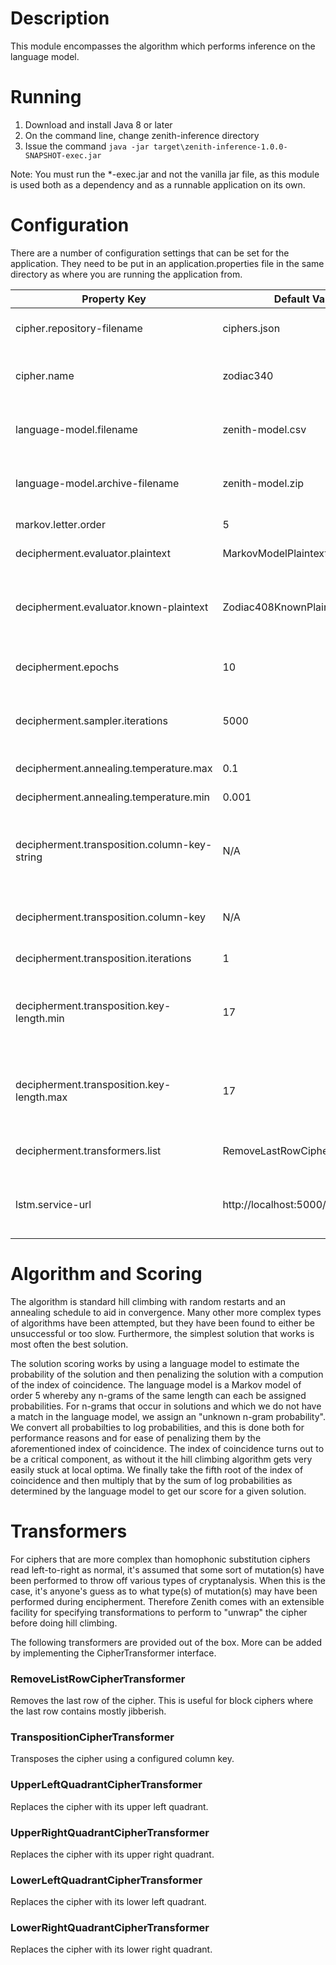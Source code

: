 # Description
This module encompasses the algorithm which performs inference on the language model.

# Running
1. Download and install Java 8 or later
2. On the command line, change zenith-inference directory
3. Issue the command `java -jar target\zenith-inference-1.0.0-SNAPSHOT-exec.jar`

Note: You must run the *-exec.jar and not the vanilla jar file, as this module is used both as a dependency and as a runnable application on its own.

# Configuration
There are a number of configuration settings that can be set for the application.  They need to be put in an application.properties file in the same directory as where you are running the application from.

Property Key | Default Value | Description
--- | --- | ---
cipher.repository-filename | ciphers.json | The file on the classpath which contains any number of ciphers specified as JSON objects
cipher.name | zodiac340 | The name of a particular cipher within the ciphers.json file (zodiac408 and zodiac340 are provided)
language-model.filename | zenith-model.csv | The language model file to use (CSV only) which should exist in the same directory where the application is run from
language-model.archive-filename | zenith-model.zip | The language model zip file on the classpath which will be unzipped if language-model.filename does not exist
markov.letter.order | 5 | Order of the Markov model (essentially the n-gram size)
decipherment.evaluator.plaintext | MarkovModelPlaintextEvaluator | The PlaintextEvaluator implementation class name to use
decipherment.evaluator.known-plaintext | Zodiac408KnownPlaintextEvaluator | The KnownPlaintextEvaluator implementation class name to use, ignored if decipherment.use-known-evaluator is set to false, and required if decipherment.use-known-evaluator is set to true
decipherment.epochs | 10 | The number of times to run the hill climbing algorithm (essentially the number of random restarts) 
decipherment.sampler.iterations | 5000 | The number of rounds of sampling to perform per epoch (A round of sampling can itself perform any number of samples depending on the algorithm)
decipherment.annealing.temperature.max | 0.1 | Annealing temperature at the beginning of each epoch
decipherment.annealing.temperature.min | 0.001 | Annealing temperature at the end of each epoch
decipherment.transposition.column-key-string | N/A | A String representation of a column key used as a transposition key during encipherment (case-insensitive, ignored if decipherment.transposition.column-key is specified)
decipherment.transposition.column-key | N/A | A comma-separated integer array representation of a column key used as a transposition key during encipherment
decipherment.transposition.iterations | 1 | The number of times to perform transposition with the given key
decipherment.transposition.key-length.min | 17 | When the transposition key length is not known, this is the key length to start hill climbing with (must be greater than 1 and less than or equal to decipherment.transposition.key-length.max)
decipherment.transposition.key-length.max | 17 | When the transposition key length is not known, this is the key length to end hill climbing with (must be greater than or equal to decipherment.transposition.key-length.min)
decipherment.transformers.list | RemoveLastRowCipherTransformer | A comma-separated list of names of transformers to use to mutate the cipher, in order
lstm.service-url | http://localhost:5000/probabilities | The URL for the LSTM network REST service, required only if decipherment.evaluator.plaintext is set to LstmNetworkPlaintextEvaluator

# Algorithm and Scoring

The algorithm is standard hill climbing with random restarts and an annealing schedule to aid in convergence.  Many other more complex types of algorithms have been attempted, but they have been found to either be unsuccessful or too slow.  Furthermore, the simplest solution that works is most often the best solution. 

The solution scoring works by using a language model to estimate the probability of the solution and then penalizing the solution with a compution of the index of coincidence.  The language model is a Markov model of order 5 whereby any n-grams of the same length can each be assigned probabilities.  For n-grams that occur in solutions and which we do not have a match in the language model, we assign an "unknown n-gram probability".  We convert all probabilties to log probabilities, and this is done both for performance reasons and for ease of penalizing them by the aforementioned index of coincidence.  The index of coincidence turns out to be a critical component, as without it the hill climbing algorithm gets very easily stuck at local optima.  We finally take the fifth root of the index of coincidence and then multiply that by the sum of log probabilities as determined by the language model to get our score for a given solution.

# Transformers
For ciphers that are more complex than homophonic substitution ciphers read left-to-right as normal, it's assumed that some sort of mutation(s) have been performed to throw off various types of cryptanalysis.  When this is the case, it's anyone's guess as to what type(s) of mutation(s) may have been performed during encipherment.  Therefore Zenith comes with an extensible facility for specifying transformations to perform to "unwrap" the cipher before doing hill climbing.  

The following transformers are provided out of the box.  More can be added by implementing the CipherTransformer interface.
### RemoveListRowCipherTransformer
Removes the last row of the cipher.  This is useful for block ciphers where the last row contains mostly jibberish.
### TranspositionCipherTransformer
Transposes the cipher using a configured column key.
### UpperLeftQuadrantCipherTransformer
Replaces the cipher with its upper left quadrant.
### UpperRightQuadrantCipherTransformer
Replaces the cipher with its upper right quadrant.
### LowerLeftQuadrantCipherTransformer
Replaces the cipher with its lower left quadrant.
### LowerRightQuadrantCipherTransformer
Replaces the cipher with its lower right quadrant.